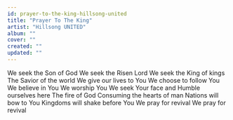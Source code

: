 ```yaml
---
id: prayer-to-the-king-hillsong-united
title: "Prayer To The King"
artist: "Hillsong UNITED"
album: ""
cover: ""
created: ""
updated: ""
---
```


We seek the Son of God
We seek the Risen Lord
We seek the King of kings
The Savior of the world
We give our lives to You
We choose to follow You
We believe in You
We worship You
We seek Your face and
Humble ourselves here
The fire of God
Consuming the hearts of man
Nations will bow to You
Kingdoms will shake before
You
We pray for revival
We pray for revival